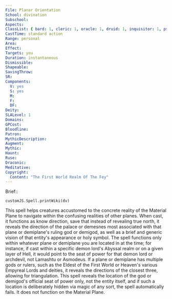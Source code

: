 ```yaml
---
File: Planar Orientation
School: divination
Subschool: 
Aspects: 
ClassList: { bard: 1, cleric: 1, oracle: 1, druid: 1, inquisitor: 1, psychic: 1, ranger: 1, shaman: 1, summoner: 1, unchained summoner: 1, witch: 1, sorcerer: 1, wizard: 1 }
CastTime: standard action
Range: personal
Area: 
Effect: 
Targets: you
Duration: instantaneous
Dismissible: 
Shapeable: 
SavingThrow: 
SR: 
Components:
  V: yes
  S: yes
  M: 
  F: 
  DF: 
Deity: 
SLALevel: 1
Domains: 
GPCost: 
Bloodline: 
Patron: 
MythicDescription: 
Augment: 
Mythic: 
Haunt: 
Ruse: 
Draconic: 
Meditative: 
Copyright:
  Content: "The First World Realm Of The Fey"
---
```

Brief:: 

```dataviewjs
customJS.Spell.printWiki(dv)
```

This spell helps creatures accustomed to the concrete reality of the Material Plane to navigate within the confusing realities of other planes. When cast, it functions as know direction, save that instead of revealing true north, it reveals the direction of the palace or demesnes most associated with that plane or demiplane's ruling god or demigod, as well as a brief and generic vision of that entity's appearance or holy symbol. The spell functions only within whatever plane or demiplane you are located in at the time; for instance, if cast within a specific demon lord's Abyssal realm or on a given layer of Hell, it would point to the seat of power for that demon lord or archdevil, not Lamashtu or Asmodeus. If a plane or demiplane has multiple gods or rulers, such as the Eldest of the First World or Heaven's various Empyreal Lords and deities, it reveals the directions of the closest three, allowing for triangulation.  This spell reveals the location of the god or demigod's official seat of power only, not the entity itself, and if such a location is deliberately hidden via magic of any sort, the spell automatically fails. It does not function on the Material Plane.
